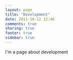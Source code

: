 ```yaml
---
layout: page
title: "Development"
date: 2011-10-12 12:46
comments: true
sharing: true
footer: true
sidebar: true
---
```


I'm a page about development